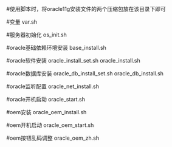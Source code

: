 #使用脚本时，将oracle11g安装文件的两个压缩包放在该目录下即可

#变量
var.sh

#服务器初始化
os_init.sh

#oracle基础依赖环境安装
base_install.sh

#oracle软件安装
oracle_install_set.sh
oracle_install.sh

#oracle数据库安装
oracle_db_install_set.sh
oracle_db_install.sh

#oracle监听配置
oracle_net_install.sh

#oracle开机启动
oracle_start.sh

#oem安装
oracle_oem_install.sh

#oem开机启动
oracle_oem_start.sh

#oem按钮乱码调整
oracle_oem_zh.sh
